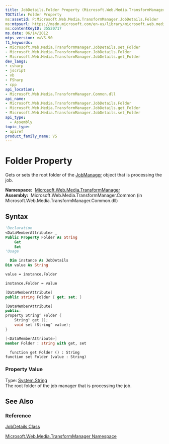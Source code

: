 ```yaml
---
title: JobDetails.Folder Property (Microsoft.Web.Media.TransformManager)
TOCTitle: Folder Property
ms:assetid: P:Microsoft.Web.Media.TransformManager.JobDetails.Folder
ms:mtpsurl: https://msdn.microsoft.com/en-us/library/microsoft.web.media.transformmanager.jobdetails.folder(v=VS.90)
ms:contentKeyID: 35520717
ms.date: 06/14/2012
mtps_version: v=VS.90
f1_keywords:
- Microsoft.Web.Media.TransformManager.JobDetails.set_Folder
- Microsoft.Web.Media.TransformManager.JobDetails.Folder
- Microsoft.Web.Media.TransformManager.JobDetails.get_Folder
dev_langs:
- csharp
- jscript
- vb
- FSharp
- cpp
api_location:
- Microsoft.Web.Media.TransformManager.Common.dll
api_name:
- Microsoft.Web.Media.TransformManager.JobDetails.Folder
- Microsoft.Web.Media.TransformManager.JobDetails.get_Folder
- Microsoft.Web.Media.TransformManager.JobDetails.set_Folder
api_type:
  - Assembly
topic_type:
- apiref
product_family_name: VS
---
```


# Folder Property

Gets or sets the root folder of the [JobManager](jobmanager-class-microsoft-web-media-transformmanager.md) object that is processing the job.

**Namespace:**  [Microsoft.Web.Media.TransformManager](microsoft-web-media-transformmanager-namespace.md)  
**Assembly:**  Microsoft.Web.Media.TransformManager.Common (in Microsoft.Web.Media.TransformManager.Common.dll)

## Syntax

```vb
'Declaration
<DataMemberAttribute> _
Public Property Folder As String
    Get
    Set
'Usage

  Dim instance As JobDetails
Dim value As String

value = instance.Folder

instance.Folder = value
```

```csharp
[DataMemberAttribute]
public string Folder { get; set; }
```

```cpp
[DataMemberAttribute]
public:
property String^ Folder {
    String^ get ();
    void set (String^ value);
}
```

``` fsharp
[<DataMemberAttribute>]
member Folder : string with get, set
```

```jscript
  function get Folder () : String
function set Folder (value : String)
```

### Property Value

Type: [System.String](https://msdn.microsoft.com/library/s1wwdcbf)  
The root folder of the job manager that is processing the job.  

## See Also

### Reference

[JobDetails Class](jobdetails-class-microsoft-web-media-transformmanager.md)

[Microsoft.Web.Media.TransformManager Namespace](microsoft-web-media-transformmanager-namespace.md)

